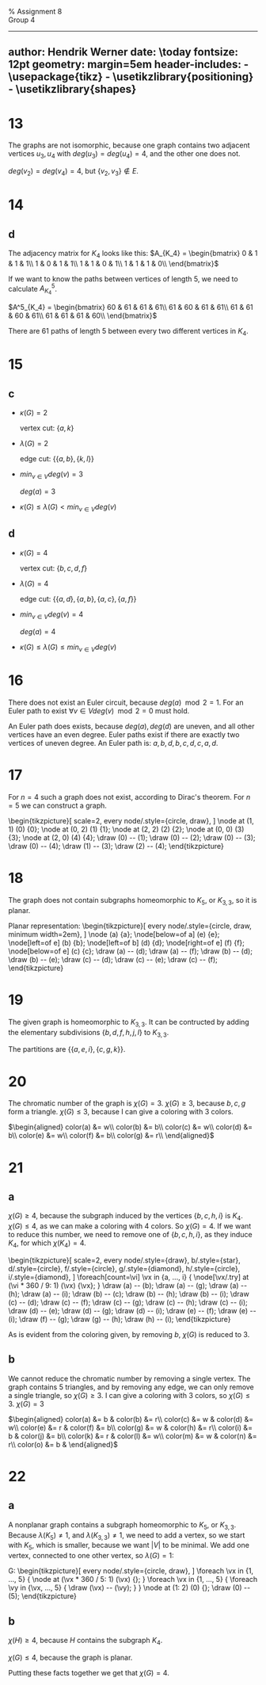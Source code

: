 % Assignment 8\
	Group 4

---
author: Hendrik Werner
date: \today
fontsize: 12pt
geometry: margin=5em
header-includes:
	- \usepackage{tikz}
	- \usetikzlibrary{positioning}
	- \usetikzlibrary{shapes}
---

# 13

The graphs are not isomorphic, because one graph contains two adjacent vertices $u_3, u_4$ with $deg(u_3) = deg(u_4) = 4$, and the other one does not.

$deg(v_2) = deg(v_4) = 4$, but $\{v_2, v_3\} \not \in E$.

# 14
## d
The adjacency matrix for $K_4$ looks like this:
$A_{K_4} = \begin{bmatrix}
	0 & 1 & 1 & 1\\
	1 & 0 & 1 & 1\\
	1 & 1 & 0 & 1\\
	1 & 1 & 1 & 0\\
\end{bmatrix}$

If we want to know the paths between vertices of length 5, we need to calculate $A^5_{K_4}$.

$A^5_{K_4} = \begin{bmatrix}
	60 & 61 & 61 & 61\\
	61 & 60 & 61 & 61\\
	61 & 61 & 60 & 61\\
	61 & 61 & 61 & 60\\
\end{bmatrix}$

There are 61 paths of length 5 between every two different vertices in $K_4$.

# 15
## c
* $\kappa(G) = 2$

	vertex cut: $\{a, k\}$
* $\lambda(G) = 2$

	edge cut: $\{\{a, b\}, \{k, l\}\}$
* $min_{v \in V} deg(v) = 3$

	$deg(a) = 3$
* $\kappa(G) \leq \lambda(G) < min_{v \in V} deg(v)$

## d
* $\kappa(G) = 4$

	vertex cut: $\{b, c, d, f\}$
* $\lambda(G) = 4$

	edge cut: $\{\{a, d\}, \{a, b\}, \{a, c\}, \{a, f\}\}$
* $min_{v \in V} deg(v) = 4$

	$deg(a) = 4$
* $\kappa(G) \leq \lambda(G) \leq min_{v \in V} deg(v)$

# 16

There does not exist an Euler circuit, because $deg(a) \mod 2 = 1$. For an Euler path to exist $\forall v \in V deg(v) \mod 2 = 0$ must hold.

An Euler path does exists, because $deg(a), deg(d)$ are uneven, and all other vertices have an even degree. Euler paths exist if there are exactly two vertices of uneven degree. An Euler path is: $a, b, d, b, c, d, c, a, d$.

# 17

For $n = 4$ such a graph does not exist, according to Dirac's theorem. For $n = 5$ we can construct a graph.

\begin{tikzpicture}[
	scale=2,
	every node/.style={circle, draw},
]
	\node at (1, 1) (0) {0};
	\node at (0, 2) (1) {1};
	\node at (2, 2) (2) {2};
	\node at (0, 0) (3) {3};
	\node at (2, 0) (4) {4};
	\draw (0) -- (1);
	\draw (0) -- (2);
	\draw (0) -- (3);
	\draw (0) -- (4);
	\draw (1) -- (3);
	\draw (2) -- (4);
\end{tikzpicture}

# 18

The graph does not contain subgraphs homeomorphic to $K_5$, or $K_{3, 3}$, so it is planar.

Planar representation:
\begin{tikzpicture}[
	every node/.style={circle, draw, minimum width=2em},
]
	\node (a) {a};
	\node[below=of a] (e) {e};
	\node[left=of e] (b) {b};
	\node[left=of b] (d) {d};
	\node[right=of e] (f) {f};
	\node[below=of e] (c) {c};
	\draw (a) -- (d);
	\draw (a) -- (f);
	\draw (b) -- (d);
	\draw (b) -- (e);
	\draw (c) -- (d);
	\draw (c) -- (e);
	\draw (c) -- (f);
\end{tikzpicture}

# 19

The given graph is homeomorphic to $K_{3, 3}$. It can be contructed by adding the elementary subdivisions $\{b, d, f, h, j, l\}$ to $K_{3, 3}$.

The partitions are $\{\{a, e, i\}, \{c, g, k\}\}$.

# 20

The chromatic number of the graph is $\chi(G) = 3$. $\chi(G) \geq 3$, because $b, c, g$ form a triangle. $\chi(G) \leq 3$, because I can give a coloring with 3 colors.

$\begin{aligned}
	color(a) &= w\\
	color(b) &= b\\
	color(c) &= w\\
	color(d) &= b\\
	color(e) &= w\\
	color(f) &= b\\
	color(g) &= r\\
\end{aligned}$

# 21
## a
$\chi(G) \geq 4$, because the subgraph induced by the vertices $\{b, c, h, i\}$ is $K_4$. $\chi(G) \leq 4$, as we can make a coloring with 4 colors. So $\chi(G) = 4$. If we want to reduce this number, we need to remove one of $\{b, c, h, i\}$, as they induce $K_4$, for which $\chi(K_4) = 4$.

\begin{tikzpicture}[
	scale=2,
	every node/.style={draw},
	b/.style={star},
	d/.style={circle},
	f/.style={circle},
	g/.style={diamond},
	h/.style={circle},
	i/.style={diamond},
]
	\foreach[count=\vi] \vx in {a, ..., i} {
		\node[\vx/.try] at (\vi * 360 / 9: 1) (\vx) {\vx};
	}
	\draw (a) -- (b);
	\draw (a) -- (g);
	\draw (a) -- (h);
	\draw (a) -- (i);
	\draw (b) -- (c);
	\draw (b) -- (h);
	\draw (b) -- (i);
	\draw (c) -- (d);
	\draw (c) -- (f);
	\draw (c) -- (g);
	\draw (c) -- (h);
	\draw (c) -- (i);
	\draw (d) -- (e);
	\draw (d) -- (g);
	\draw (d) -- (i);
	\draw (e) -- (f);
	\draw (e) -- (i);
	\draw (f) -- (g);
	\draw (g) -- (h);
	\draw (h) -- (i);
\end{tikzpicture}

As is evident from the coloring given, by removing $b$, $\chi(G)$ is reduced to 3.

## b
We cannot reduce the chromatic number by removing a single vertex. The graph contains 5 triangles, and by removing any edge, we can only remove a single triangle, so $\chi(G) \geq 3$. I can give a coloring with 3 colors, so $\chi(G) \leq 3$. $\chi(G) = 3$

$\begin{aligned}
	color(a) &= b &
	color(b) &= r\\
	color(c) &= w &
	color(d) &= w\\
	color(e) &= r &
	color(f) &= b\\
	color(g) &= w &
	color(h) &= r\\
	color(i) &= b &
	color(j) &= b\\
	color(k) &= r &
	color(l) &= w\\
	color(m) &= w &
	color(n) &= r\\
	color(o) &= b &
\end{aligned}$

# 22
## a
A nonplanar graph contains a subgraph homeomorphic to $K_5$, or $K_{3, 3}$. Because $\lambda(K_5) \neq 1$, and $\lambda(K_{3, 3}) \neq 1$, we need to add a vertex, so we start with $K_5$, which is smaller, because we want $|V|$ to be minimal. We add one vertex, connected to one other vertex, so $\lambda(G) = 1$:

G:
\begin{tikzpicture}[
	every node/.style={circle, draw},
]
	\foreach \vx in {1, ..., 5} {
		\node at (\vx * 360 / 5: 1) (\vx) {};
	}
	\foreach \vx in {1, ..., 5} {
		\foreach \vy  in {\vx, ..., 5} {
			\draw (\vx) -- (\vy);
		}
	}
	\node at (1: 2) (0) {};
	\draw (0) -- (5);
\end{tikzpicture}

## b
$\chi(H) \geq 4$, because $H$ contains the subgraph $K_4$.

$\chi(G) \leq 4$, because the graph is planar.

Putting these facts together we get that $\chi(G) = 4$.

